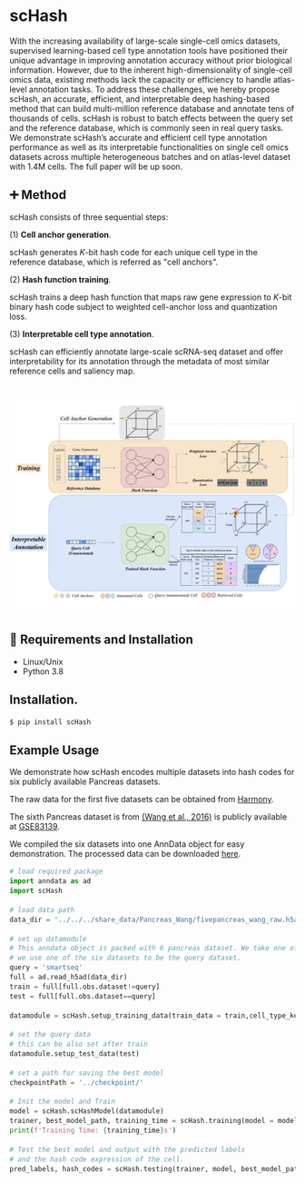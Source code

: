 # scHash 
With the increasing availability of large-scale single-cell omics datasets, supervised learning-based cell type annotation tools have positioned their unique advantage in improving annotation accuracy without prior biological information. However, due to the inherent high-dimensionality of single-cell omics data, existing methods lack the capacity or efficiency to handle atlas-level annotation tasks. To address these challenges, we hereby propose scHash, an accurate, efficient, and interpretable deep hashing-based method that can build multi-million reference database and annotate tens of thousands of cells. scHash is robust to batch effects between the query set and the reference database, which is commonly seen in real query tasks. We demonstrate scHash’s accurate and efficient cell type annotation performance as well as its interpretable functionalities on single cell omics datasets across multiple heterogeneous batches and on atlas-level dataset with 1.4M cells. The full paper will be up soon.


## :heavy_plus_sign: Method
scHash consists of three sequential steps:

(1) **Cell anchor generation**. 

scHash generates $K$-bit hash code for each unique cell type in the reference database, which is referred as "cell anchors". 

(2) **Hash function training**. 

scHash trains a deep hash function that maps raw gene expression to $K$-bit binary hash code subject to weighted cell-anchor loss and quantization loss. 

(3) **Interpretable cell type annotation**. 

scHash can efficiently annotate large-scale scRNA-seq dataset and offer interpretability for its annotation through the metadata of most similar reference cells and saliency map.

<br><img src="img/overview.png"/>

## :triangular_ruler: Requirements and Installation
* Linux/Unix
* Python 3.8

## Installation. 
```bash
$ pip install scHash
```

## Example Usage

We demonstrate how scHash encodes multiple datasets into hash codes for six publicly available Pancreas datasets.

The raw data for the first five datasets can be obtained from [Harmony](https://github.com/immunogenomics/harmony2019/tree/master/data/figure5).

The sixth Pancreas dataset is from [(Wang et al., 2016)](https://diabetesjournals.org/diabetes/article/65/10/3028/34922/Single-Cell-Transcriptomics-of-the-Human-Endocrine) is publicly available at [GSE83139](https://www.ncbi.nlm.nih.gov/geo/query/acc.cgi?acc=GSE83139).

We compiled the six datasets into one AnnData object for easy demonstration. The processed data can be downloaded [here](https://drive.google.com/file/d/1shc4OYIbq2FwbyGUaYuzizuvzW-giSTs/view?usp=share_link).



```python
# load required package
import anndata as ad
import scHash

# load data path
data_dir = '../../../share_data/Pancreas_Wang/fivepancreas_wang_raw.h5ad'

# set up datamodule
# This anndata object is packed with 6 pancreas dataset. We take one of them to be a test dataset here.  
# we use one of the six datasets to be the query dataset.
query = 'smartseq'
full = ad.read_h5ad(data_dir)
train = full[full.obs.dataset!=query]
test = full[full.obs.dataset==query]

datamodule = scHash.setup_training_data(train_data = train,cell_type_key = 'cell_type', batch_key = 'dataset')

# set the query data
# this can be also set after train
datamodule.setup_test_data(test)

# set a path for saving the best model
checkpointPath = '../checkpoint/'

# Init the model and Train
model = scHash.scHashModel(datamodule)
trainer, best_model_path, training_time = scHash.training(model = model, datamodule = datamodule, checkpointPath = checkpointPath, max_epochs = 100)
print(f'Training Time: {training_time}s')

# Test the best model and output with the predicted labels 
# and the hash code expression of the cell.
pred_labels, hash_codes = scHash.testing(trainer, model, best_model_path, datamodule)
```


